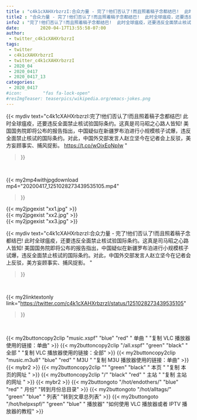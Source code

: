 ```yaml
---
title : "c4k1cXAHXrbzrzI:合众力量 - 完了!他们否认了!而且照着稿子念都结巴!  此时全球瘟疫，还要违反全面禁止核试验国际条约。这真是司马昭之心路人皆知!  美国国务院即将公布的报告指出，中国疑似在新疆罗布泊进行小规模核子试爆，违反全面禁止核试的国际条约。对此，中国外交部发言人赵立坚今在记者会上反驳，美方妄顾事实、捕风捉影。 "
title2 : "合众力量 - 完了!他们否认了!而且照着稿子念都结巴!  此时全球瘟疫，还要违反全面禁止核试验国际条约。这真是司马昭之心路人皆知!  美国国务院即将公布的报告指出，中国疑似在新疆罗布泊进行小规模核子试爆，违反全面禁止核试的国际条约。对此，中国外交部发言人赵立坚今在记者会上反驳，美方妄顾事实、捕风捉影。 "
info2 : "完了!他们否认了!而且照着稿子念都结巴!  此时全球瘟疫，还要违反全面禁止核试验国际条约。这真是司马昭之心路人皆知!  美国国务院即将公布的报告指出，中国疑似在新疆罗布泊进行小规模核子试爆，违反全面禁止核试的国际条约。对此，中国外交部发言人赵立坚今在记者会上反驳，美方妄顾事实、捕风捉影。 https://t.co/wOixEoNpIw "
date:        2020-04-17T13:55:58-07:00
author:
 - twitter_c4k1cXAHXrbzrzI
tags:
 - twitter
 - c4k1cXAHXrbzrzI
 - twitter_c4k1cXAHXrbzrzI
 - 2020_04
 - 2020_0417
 - 2020_0417_13
categories:
 - 2020_0417
#icon:        "fas fa-lock-open"
#resImgTeaser: teaserpics/wikipedia.org/emacs-jokes.png
---
```


{{< mydiv text="c4k1cXAHXrbzrzI:完了!他们否认了!而且照着稿子念都结巴!  此时全球瘟疫，还要违反全面禁止核试验国际条约。这真是司马昭之心路人皆知!  美国国务院即将公布的报告指出，中国疑似在新疆罗布泊进行小规模核子试爆，违反全面禁止核试的国际条约。对此，中国外交部发言人赵立坚今在记者会上反驳，美方妄顾事实、捕风捉影。 https://t.co/wOixEoNpIw "
>}}
<br>


{{< my2mp4withjpgdownload mp4="20200417_1251028273439535105.mp4"
>}}

{{< my2jpgexist "xx1.jpg" >}}<br>
{{< my2jpgexist "xx2.jpg" >}}<br>
{{< my2jpgexist "xx3.jpg" >}}<br>



{{< mydiv text="c4k1cXAHXrbzrzI:合众力量 - 完了!他们否认了!而且照着稿子念都结巴!  此时全球瘟疫，还要违反全面禁止核试验国际条约。这真是司马昭之心路人皆知!  美国国务院即将公布的报告指出，中国疑似在新疆罗布泊进行小规模核子试爆，违反全面禁止核试的国际条约。对此，中国外交部发言人赵立坚今在记者会上反驳，美方妄顾事实、捕风捉影。 "
>}}
<br>

{{< my2linktextonly link="https://twitter.com/c4k1cXAHXrbzrzI/status/1251028273439535105"
>}}


<br>

{{< my2buttoncopy2clip "music.xspf"        "blue"   "red"    " 单曲 "  "复制 VLC 播放器使用的链接：单曲" >}} {{< my2buttoncopy2clip "/all.xspf"         "green"  "black"  " 全部 "  "复制 VLC 播放器使用的链接：全部" >}} {{< my2buttoncopy2clip "music.m3u8"        "blue"   "red"    " M3U  "    "复制 M3U 播放器使用的链接：单曲" >}} {{< mybr2 >}} {{< my2buttoncopy2clip ""                  "green"  "black"  " 本页 "    "复制 本页的网址 " >}} {{< my2buttoncopy2clip "/"                 "black"  "red"    " 主站 "    "复制 主站的网址 " >}} {{< mybr2 >}} {{< my2buttongoto      "/hot/endothers/"   "blue"   "red"    " 月份"   "转到月份总目录" >}} {{< my2buttongoto      "/hot/alltags/"     "green"  "blue"   " 列表"   "转到文章总列表" >}} {{< my2buttongoto      "/hot/helpxspf/"    "green"  "blue"   " 播放器" "如何使用 VLC 播放器或者 IPTV 播放器的教程" >}} 
